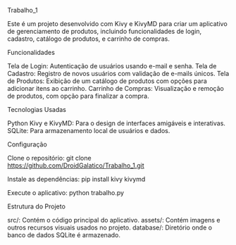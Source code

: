 Trabalho_1

Este é um projeto desenvolvido com Kivy e KivyMD para criar um aplicativo de gerenciamento de produtos, incluindo funcionalidades de login, cadastro, catálogo de produtos, e carrinho de compras.

Funcionalidades

Tela de Login: Autenticação de usuários usando e-mail e senha.
Tela de Cadastro: Registro de novos usuários com validação de e-mails únicos.
Tela de Produtos: Exibição de um catálogo de produtos com opções para adicionar itens ao carrinho.
Carrinho de Compras: Visualização e remoção de produtos, com opção para finalizar a compra.

Tecnologias Usadas

Python
Kivy e KivyMD: Para o design de interfaces amigáveis e interativas.
SQLite: Para armazenamento local de usuários e dados.

Configuração

Clone o repositório:
git clone https://github.com/DroidGalatico/Trabalho_1.git

Instale as dependências:
pip install kivy kivymd

Execute o aplicativo:
python trabalho.py

Estrutura do Projeto

src/: Contém o código principal do aplicativo.
assets/: Contém imagens e outros recursos visuais usados no projeto.
database/: Diretório onde o banco de dados SQLite é armazenado.
